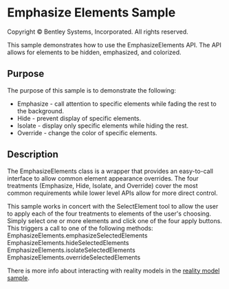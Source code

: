 # Emphasize Elements Sample

Copyright © Bentley Systems, Incorporated. All rights reserved.

This sample demonstrates how to use the EmphasizeElements API.  The API allows for elements to be hidden, emphasized, and colorized.

## Purpose

The purpose of this sample is to demonstrate the following:

- Emphasize - call attention to specific elements while fading the rest to the background.
- Hide - prevent display of specific elements.
- Isolate - display only specific elements while hiding the rest.
- Override - change the color of specific elements.

## Description

The EmphasizeElements class is a wrapper that provides an easy-to-call interface to allow common element appearance overrides.  The four treatments (Emphasize, Hide, Isolate, and Override) cover the most common requirements while lower level APIs allow for more direct control.

This sample works in concert with the SelectElement tool to allow the user to apply each of the four treatments to elements of the user's choosing.  Simply select one or more elements and click one of the four apply buttons.  This triggers a call to one of the following methods:
  EmphasizeElements.emphasizeSelectedElements
  EmphasizeElements.hideSelectedElements
  EmphasizeElements.isolateSelectedElements
  EmphasizeElements.overrideSelectedElements

There is more info about interacting with reality models in the [reality model sample](../reality-data-sample/readme.md).
